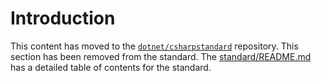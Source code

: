 # Introduction

This content has moved to the [`dotnet/csharpstandard`](https://github.com/dotnet/csharpstandard) repository. This section has been removed from the standard. The [standard/README.md](https://github.com/dotnet/csharpstandard/blob/draft-v6/standard/README.md) has a detailed table of contents for the standard.
